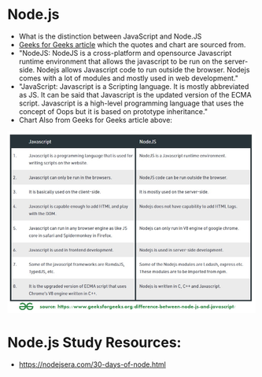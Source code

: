 # Node.js
* What is the distinction between JavaScript and Node.JS
* [Geeks for Geeks article](https://www.geeksforgeeks.org/difference-between-node-js-and-javascript/) which the quotes and chart are sourced from. 
* "NodeJS: NodeJS is a cross-platform and opensource Javascript runtime environment that allows the javascript to be run on the server-side. 
   Nodejs allows Javascript code to run outside the browser. Nodejs comes with a lot of modules and mostly used in web development."
* "JavaScript: Javascript is a Scripting language. 
  It is mostly abbreviated as JS. It can be said that Javascript is the updated version of the ECMA script. 
  Javascript is a high-level programming language that uses the concept of Oops but it is based on prototype inheritance."
* Chart Also from Geeks for Geeks article above: 

![NodeJS vs JavaScript Comparison Chart](https://github.com/EO4wellness/T-I-L/blob/main/JavaScript/Images/Comparison-Chart-NodeJS-vs-JavaScript.jpg)

# Node.js Study Resources:
* https://nodejsera.com/30-days-of-node.html
